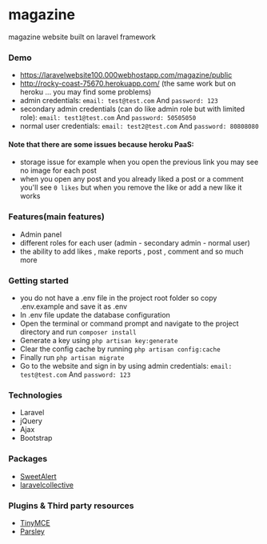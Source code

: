 # magazine
magazine website built on laravel framework

### Demo
* https://laravelwebsite100.000webhostapp.com/magazine/public
* http://rocky-coast-75670.herokuapp.com/ (the same work but on heroku ... you may find some problems)
* admin credentials: `email: test@test.com` And `password: 123`
* secondary admin credentials (can do like admin role but with limited role): `email: test1@test.com` And `password: 50505050` 
* normal user credentials: `email: test2@test.com` And `password: 80808080`
#### Note that there are some issues because heroku PaaS:
* storage issue for example when you open the previous link you may see no image for each post
* when you open any post and you already liked a post or a comment you'll see `0 likes` but when you remove the like or add a new like it works

### Features(main features)
* Admin panel 
* different roles for each user (admin - secondary admin - normal user) 
* the ability to add likes , make reports , post , comment and so much more

### Getting started
* you do not have a .env file in the project root folder so copy .env.example and save it as .env
* In .env file update the database configuration
* Open the terminal or command prompt and navigate to the project directory and run `composer install`
* Generate a key using `php artisan key:generate`
* Clear the config cache by running `php artisan config:cache`
* Finally run `php artisan migrate`
* Go to the website and sign in by using admin credentials: `email: test@test.com` And `password: 123`

### Technologies
* Laravel 
* jQuery 
* Ajax 
* Bootstrap

### Packages
* [SweetAlert](https://github.com/t4t5/sweetalert)
* [laravelcollective](https://laravelcollective.com/docs/5.3/html)

### Plugins & Third party resources
* [TinyMCE](http://tinymce.com/)
* [Parsley](https://github.com/guillaumepotier/Parsley.js/)

